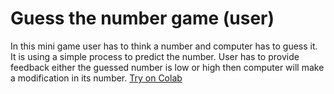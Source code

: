 # Guess the number game (user)
In this mini game user has to think a number and computer has to guess it.
It is using a simple process to predict the number.
User has to provide feedback either the guessed number is low or high then computer will make a modification in its number.
[Try on Colab](https://colab.research.google.com/drive/1HBAx7Zyize4x4_6WFkex7LVZ4gPvdYqM?usp=sharing)